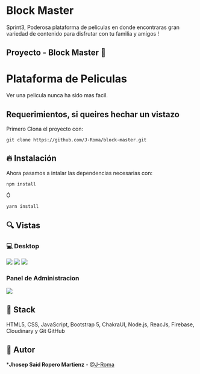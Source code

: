# Block Master
Sprint3, Poderosa plataforma de peliculas en donde encontraras gran variedad de contenido para disfrutar con tu familia y amigos !


## Proyecto - Block Master  🙌
    
# Plataforma de Peliculas

Ver una pelicula nunca ha sido mas facil.

## Requerimientos, si queires hechar un vistazo                                              

Primero Clona el proyecto con:

```
git clone https://github.com/J-Roma/block-master.git
```

## 🔥 Instalación
Ahora pasamos a intalar las dependencias necesarias con:

```
npm install
```
Ó
```
yarn install
```

## 🔍 Vistas 

### 💻 Desktop

<img src="https://i.imgur.com/TlfGOCa.png">

<img src="https://i.imgur.com/Ykw32uZ.png">

<img src="https://i.imgur.com/E0IzGQ2.png">

### Panel de Administracion

<img src="https://i.imgur.com/CT927P1.png">

## 📌 Stack

HTML5, CSS, JavaScript, Bootstrap 5, ChakraUI, Node.js, ReacJs, Firebase, Cloudinary y Git GitHub
## 🌟 Autor

***Jhosep Said Ropero Martienz**  - [@J-Roma](https://github.com/J-Roma)
